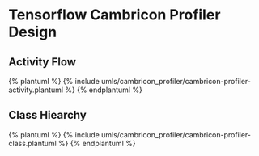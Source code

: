 # Tensorflow Cambricon Profiler Design
## Activity Flow
{% plantuml %}
  {% include umls/cambricon_profiler/cambricon-profiler-activity.plantuml %}
{% endplantuml %}

## Class Hiearchy
{% plantuml %}
  {% include umls/cambricon_profiler/cambricon-profiler-class.plantuml %}
{% endplantuml %}